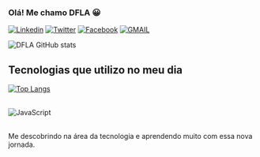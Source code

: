 
### Olá! Me chamo DFLA 😀
[![Linkedin](https://img.shields.io/badge/LinkedIn-0077B5?style=for-the-badge&logo=linkedin&logoColor=white)](https://www.linkedin.com/in/daniel-alencarrr/)
[![Twitter](https://img.shields.io/badge/Twitter-1DA1F2?style=for-the-badge&logo=twitter&logoColor=white)](https://twitter.com/AlencarNiel)
[![Facebook](https://img.shields.io/badge/Facebook-1877F2?style=for-the-badge&logo=facebook&logoColor=white)](https://www.facebook.com/NielAlencar)
[![GMAIL](https://img.shields.io/badge/Gmail-D14836?style=for-the-badge&logo=gmail&logoColor=white)](nielalencar1@gmail.com)


![DFLA GitHub stats](https://github-readme-stats.vercel.app/api?username=nielalencar&show_icons=true&theme=tokyonight)

## Tecnologias que utilizo no meu dia

[![Top Langs](https://github-readme-stats.vercel.app/api/top-langs/?username=nielalencar&size_weight=0.5&count_weight=0.5)](https://github.com/anuraghazra/github-readme-stats)

<div style="display: inline_block"><br/>
  <img align="center" alt="JavaScript" src="https://img.shields.io/badge/JavaScript-323330?style=for-the-badge&logo=javascript&logoColor=F7DF1E" />
</div><br/>

Me descobrindo na área da tecnologia e aprendendo muito com essa nova jornada.
